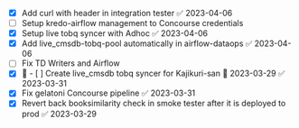 
- [x] Add curl with header in integration tester ✅ 2023-04-06
- [ ] Setup kredo-airflow management to Concourse credentials
- [x] Setup live tobq syncer with Adhoc ✅ 2023-04-06
- [x] Add live_cmsdb-tobq-pool automatically in airflow-dataops ✅ 2023-04-06
- [ ] Fix TD Writers and Airflow
- [x] 📅  - [ ] Create live_cmsdb tobq syncer for Kajikuri-san 📅 2023-03-29 ✅ 2023-03-31
- [x] Fix gelatoni Concourse pipeline ✅ 2023-03-31
- [x] Revert back booksimilarity check in smoke tester after it is deployed to prod ✅ 2023-03-29